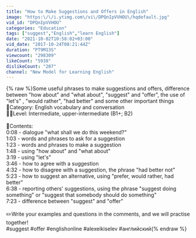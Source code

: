 ```yaml
---
title: "How to Make Suggestions and Offers in English"
image: "https:\/\/i.ytimg.com\/vi\/DPQnIpVVHOU\/hqdefault.jpg"
vid_id: "DPQnIpVVHOU"
categories: "Education"
tags: ["suggest","English","learn English"]
date: "2021-10-02T10:58:02+03:00"
vid_date: "2017-10-24T08:21:44Z"
duration: "PT9M13S"
viewcount: "298309"
likeCount: "5938"
dislikeCount: "207"
channel: "New Model for Learning English"
---
```

{% raw %}Some useful phrases to make suggestions and offers, difference between &quot;how about&quot; and &quot;what about&quot;, &quot;suggest&quot; and &quot;offer&quot;, the use of &quot;let's&quot; , &quot;would rather&quot;, &quot;had better&quot; and some other important things<br />📙Category: English vocabulary and conversation <br />👨‍🎓Level: Intermediate, upper-intermediate (B1+; B2)<br /><br />📄Contents:<br />0:08 - dialogue &quot;what shall we do this weekend?&quot;<br />1:03 - words and phrases to ask for a suggestion <br />1:23 - words and phrases to make a suggestion <br />1:48 - using &quot;how about&quot; and &quot;what about&quot; <br />3:19 - using &quot;let's&quot; <br />3:46 - how to agree with a suggestion<br />4:32 - how to disagree with a suggestion, the phrase &quot;had better not&quot; <br />5:23 -  how to suggest an alternative, using &quot;prefer, would rather, had better&quot; <br />6:38 - reporting others' suggestions, using the phrase &quot;suggest doing something&quot; or &quot;suggest that somebody should do something&quot; <br />7:23 - difference between &quot;suggest&quot; and &quot;offer&quot; <br /><br />✏️Write your examples and questions in the comments, and we will practise together!<br />#suggest #offer #englishonline #alexeikiselev #английский{% endraw %}
